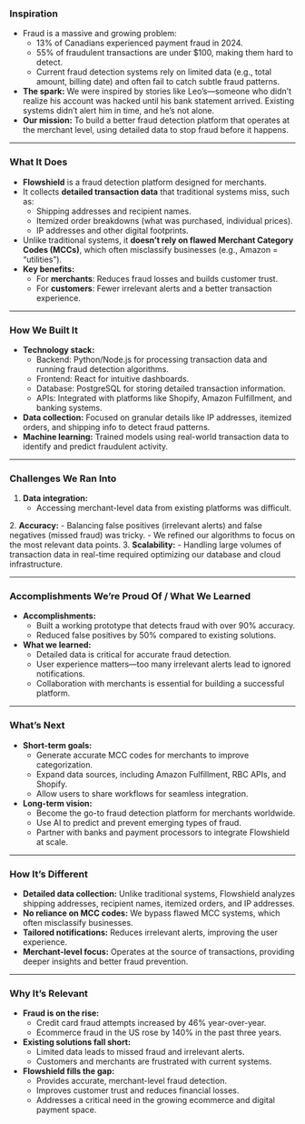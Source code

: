 ### **Inspiration**
- Fraud is a massive and growing problem:
    - 13% of Canadians experienced payment fraud in 2024.
    - 55% of fraudulent transactions are under $100, making them hard to detect.
    - Current fraud detection systems rely on limited data (e.g., total amount, billing date) and often fail to catch subtle fraud patterns.
- **The spark:** We were inspired by stories like Leo’s—someone who didn’t realize his account was hacked until his bank statement arrived. Existing systems didn’t alert him in time, and he’s not alone.
- **Our mission:** To build a better fraud detection platform that operates at the merchant level, using detailed data to stop fraud before it happens.

---

### **What It Does**
- **Flowshield** is a fraud detection platform designed for merchants.
- It collects **detailed transaction data** that traditional systems miss, such as:
    - Shipping addresses and recipient names.
    - Itemized order breakdowns (what was purchased, individual prices).
    - IP addresses and other digital footprints.
- Unlike traditional systems, it **doesn’t rely on flawed Merchant Category Codes (MCCs)**, which often misclassify businesses (e.g., Amazon = “utilities”).
- **Key benefits:**
    - For **merchants**: Reduces fraud losses and builds customer trust.
    - For **customers**: Fewer irrelevant alerts and a better transaction experience.

---

### **How We Built It**
- **Technology stack:**
    - Backend: Python/Node.js for processing transaction data and running fraud detection algorithms.
    - Frontend: React for intuitive dashboards.
    - Database: PostgreSQL for storing detailed transaction information.
    - APIs: Integrated with platforms like Shopify, Amazon Fulfillment, and banking systems.
- **Data collection:** Focused on granular details like IP addresses, itemized orders, and shipping info to detect fraud patterns.
- **Machine learning:** Trained models using real-world transaction data to identify and predict fraudulent activity.

---

### **Challenges We Ran Into**
1. **Data integration:**
    - Accessing merchant-level data from existing platforms was difficult.

[//]: # (    - We built custom APIs to connect with Shopify, Amazon, and banking systems.)
2. **Accuracy:**
    - Balancing false positives (irrelevant alerts) and false negatives (missed fraud) was tricky.
    - We refined our algorithms to focus on the most relevant data points.
3. **Scalability:**
    - Handling large volumes of transaction data in real-time required optimizing our database and cloud infrastructure.

---

### **Accomplishments We’re Proud Of / What We Learned**
- **Accomplishments:**
    - Built a working prototype that detects fraud with over 90% accuracy.
    - Reduced false positives by 50% compared to existing solutions.
- **What we learned:**
    - Detailed data is critical for accurate fraud detection.
    - User experience matters—too many irrelevant alerts lead to ignored notifications.
    - Collaboration with merchants is essential for building a successful platform.

---

### **What’s Next**
- **Short-term goals:**
    - Generate accurate MCC codes for merchants to improve categorization.
    - Expand data sources, including Amazon Fulfillment, RBC APIs, and Shopify.
    - Allow users to share workflows for seamless integration.
- **Long-term vision:**
    - Become the go-to fraud detection platform for merchants worldwide.
    - Use AI to predict and prevent emerging types of fraud.
    - Partner with banks and payment processors to integrate Flowshield at scale.

---

### **How It’s Different**
- **Detailed data collection:** Unlike traditional systems, Flowshield analyzes shipping addresses, recipient names, itemized orders, and IP addresses.
- **No reliance on MCC codes:** We bypass flawed MCC systems, which often misclassify businesses.
- **Tailored notifications:** Reduces irrelevant alerts, improving the user experience.
- **Merchant-level focus:** Operates at the source of transactions, providing deeper insights and better fraud prevention.

---

### **Why It’s Relevant**
- **Fraud is on the rise:**
    - Credit card fraud attempts increased by 46% year-over-year.
    - Ecommerce fraud in the US rose by 140% in the past three years.
- **Existing solutions fall short:**
    - Limited data leads to missed fraud and irrelevant alerts.
    - Customers and merchants are frustrated with current systems.
- **Flowshield fills the gap:**
    - Provides accurate, merchant-level fraud detection.
    - Improves customer trust and reduces financial losses.
    - Addresses a critical need in the growing ecommerce and digital payment space.
